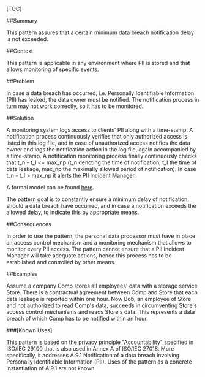 [TOC]

<!--###[Also Known As]-->
<!-- All other names the pattern is known by.-->



##Summary
<!-- One short paragraph summarising the pattern.-->

This pattern assures that a certain minimum data breach notification delay is not exceeded.

##Context
<!-- The situations in which the pattern may apply.-->

This pattern is applicable in any environment where PII is stored and that allows monitoring of specific events.

##Problem
<!-- The problem a pattern addresses, including a list of forces describing why a problem might be difficult to solve.-->

In case a data breach has occurred, i.e. Personally Identifiable Information (PII) has leaked, the data owner must be notified. The notification process in turn may not work correctly, so it has to be monitored.

##Solution
<!-- A concise description of how the pattern addresses the problem.-->

A monitoring system logs access to clients' PII along with a time-stamp. A notification process continuously verifies that only authorized access is listed in this log file, and in case of unauthorized access notifies the data owner and logs the notification action in the log file, again accompanied by a time-stamp. A notification monitoring process finally continuously checks that t_n - t_l <= max_np (t_n denoting the time of notification, t_l the time of data leakage, max_np the maximally allowed period of notification). In case t_n - t_l > max_np it alerts the PII Incident Manager.

A formal model can be found [here](http://sit.sit.fraunhofer.de/smv/pattern-models/Data-Breach-Notification-pattern-model.pdf).

<!--goals-->
The pattern goal is to constantly ensure a minimum delay of notification, should a data breach have occurred, and in case a notification exceeds the allowed delay, to indicate this by appropriate means.

<!--###[Structure]-->
<!--A detailed specification of the structural aspects of the pattern. A class diagram if applicable.-->



<!--###[Implementation]-->
<!--Guidelines for implementing the pattern; code fragments; suggested PETS; policy fragments.-->



##Consequences
<!--The advantages (benefits) and disadvantages (liabilities) of applying the pattern.-->



<!--constraints and consequences-->
In order to use the pattern, the personal data processor must have in place an access control mechanism and a monitoring mechanism that allows to monitor every PII access. The pattern cannot ensure that a PII Incident Manager will take adequate actions, hence this process has to be established and controlled by other means.

<!--###[Constraints]-->
<!-- limitations as a consequence of applying the pattern.-->



##Examples
<!--Motivational example to see how the pattern is applied.-->

Assume a company Comp stores all employees' data with a storage service Store. There is a contractual agreement between Comp and Store that each data leakage is reported within one hour. Now Bob, an employee of Store and not authorized to read Comp's data, succeeds in circumventing Store's access control mechanisms and reads Store's data. This represents a data breach of which Comp has to be notified within an hour.

###[Known Uses]
<!-- Pointers to various applications of the pattern.-->

This pattern is based on the privacy principle "Accountability" specified in ISO/IEC 29100 that is also used in Annex A of ISO/IEC 27018. More specifically, it addresses A.9.1 Notification of a data breach involving Personally Identifiable Information (PII). Uses of the pattern as a concrete instantiation of A.9.1 are not known.

<!--##See Also-->
<!-- Any pointers to relevant information, not contained in the subfields below.-->



<!--###[Related Patterns]-->
<!-- Supporting and conflicting patterns-->



<!--###[Sources]-->
<!-- References to the original source of the pattern.-->



<!--##General Comments-->
<!-- Separate discussion on the pattern.-->



<!--##Tags-->
<!-- User definable descriptors for additional correlation.-->